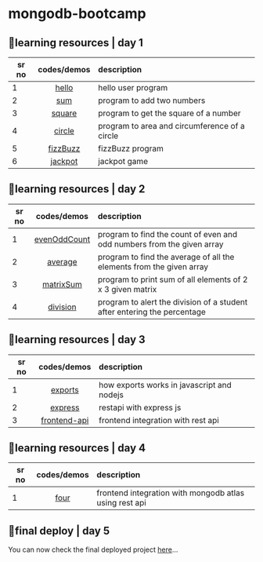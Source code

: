 # mongodb-bootcamp

## 📌learning resources | day 1

| sr no  | codes/demos |  description |
|---|:---------------------------------:|:---------------------------|
| 1 | [hello](https://imhemantchaubey.github.io/mongodb-bootcamp//one/hello)         | hello user program |
| 2 | [sum](https://imhemantchaubey.github.io/mongodb-bootcamp//one/sum)             | program to add two numbers |
| 3 | [square](https://imhemantchaubey.github.io/mongodb-bootcamp//one/square)       | program to get the square of a number |
| 4 | [circle](https://imhemantchaubey.github.io/mongodb-bootcamp//one/circle)       | program to area and circumference of a circle |
| 5 | [fizzBuzz](https://imhemantchaubey.github.io/mongodb-bootcamp//one/fizzBuzz)   | fizzBuzz program |
| 6 | [jackpot](https://imhemantchaubey.github.io/mongodb-bootcamp//one/jackpot)     | jackpot game |

## 📌learning resources | day 2

| sr no  | codes/demos |  description |
|---|:---------------------------------:|:---------------------------|
| 1 | [evenOddCount](https://imhemantchaubey.github.io/mongodb-bootcamp//two/evenOddCount)   | program to find the count of even and odd numbers from the given array |
| 2 | [average](https://imhemantchaubey.github.io/mongodb-bootcamp//two/average)             | program to find the average of all the elements from the given array |
| 3 | [matrixSum](https://imhemantchaubey.github.io/mongodb-bootcamp//two/matrixSum)               | program to print sum of all elements of 2 x 3 given matrix |
| 4 | [division](https://imhemantchaubey.github.io/mongodb-bootcamp//two/division)   | program to alert the division of a student after entering the percentage |

## 📌learning resources | day 3

| sr no  | codes/demos |  description |
|---|:---------------------------------:|:---------------------------|
| 1 | [exports](https://github.com/imhemantchaubey/mongodb-bootcamp/tree/main/three/exports)             | how exports works in javascript and nodejs |
| 2 | [express](https://github.com/imhemantchaubey/mongodb-bootcamp/tree/main/three/express)             | restapi with express js |
| 3 | [frontend-api](three/frontend-api)   | frontend integration with rest api |

## 📌learning resources | day 4

| sr no  | codes/demos |  description |
|---|:---------------------------------:|:---------------------------|
| 1 | [four](https://github.com/imhemantchaubey/mongodb-bootcamp/tree/main/four)             | frontend integration with mongodb atlas using rest api |

## 📌final deploy | day 5
You can now check the final deployed project [here](https://imhemantchaubey.github.io/mongodb-bootcamp//four/frontend)...